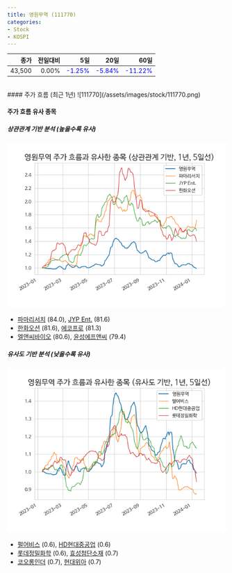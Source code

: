 ```yaml
---
title: 영원무역 (111770)
categories:
- Stock
- KOSPI
---
```


|종가|전일대비|5일|20일|60일|
|---:|-------:|--:|---:|---:|
|43,500|0.00%|<span style="color: blue">-1.25%</span>|<span style="color: blue">-5.84%</span>|<span style="color: blue">-11.22%</span>|

<!-- more -->
<br>
#### 주가 흐름 (최근 1년)
![111770](/assets/images/stock/111770.png)


#### 주가 흐름 유사 종목


##### 상관관계 기반 분석 (높을수록 유사)
![111770](/assets/images/stock/111770_corr.png)
- [파마리서치](/214450/) (84.0), [JYP Ent.](/035900/) (81.6)
- [한화오션](/042660/) (81.6), [에코프로](/086520/) (81.3)
- [엘앤씨바이오](/290650/) (80.6), [윤성에프앤씨](/372170/) (79.4)


##### 유사도 기반 분석 (낮을수록 유사)	
![111770](/assets/images/stock/111770_sim.png)
- [펄어비스](/263750/) (0.6), [HD현대중공업](/329180/) (0.6)
- [롯데정밀화학](/004000/) (0.6), [효성첨단소재](/298050/) (0.7)
- [코오롱인더](/120110/) (0.7), [현대위아](/011210/) (0.7)